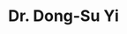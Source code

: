 ---
title: "Dr. Dong-Su Yi"
draft: true

# page title background image
bg_image: "images/backgrounds/page-title.jpg"
# meta description
description : ""
# teacher portrait
image: ""
# course
course: "Vice Dean of School of Media Design </br> UEH University, Vietnam"

# biography
bio: ""
# type
type: "teacher"

weight: 1
---